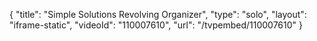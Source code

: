 {
    "title": "Simple Solutions Revolving Organizer",
    "type": "solo",
    "layout": "iframe-static",
    "videoId": "110007610",
    "url": "\/tvpembed\/110007610"
}